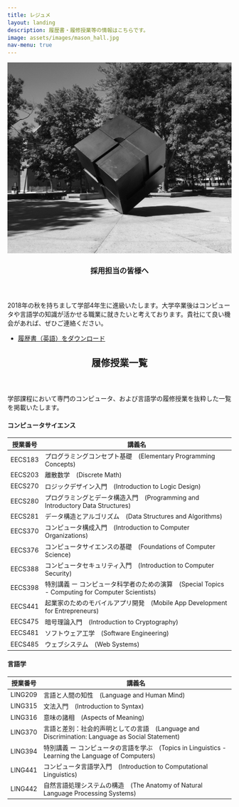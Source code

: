 ```yaml
---
title: レジュメ
layout: landing
description: 履歴書・履修授業等の情報はこちらです。
image: assets/images/mason_hall.jpg
nav-menu: true
---
```


<!-- Main -->
<div id="main">

<!-- Two -->
<section id="two" class="spotlights">
	<section>
		<a href="generic.html" class="image">
			<img src="../assets/images/cube_bw.jpg" alt="" data-position="center center" />
		</a>
		<div class="content">
			<div class="inner">
				<header class="major">
					<h3>採用担当の皆様へ</h3>
				</header>
				<p>2018年の秋を持ちまして学部4年生に進級いたします。大学卒業後はコンピュータや言語学の知識が活かせる職業に就きたいと考えております。貴社にて良い機会があれば、ぜひご連絡ください。</p>
				<ul class="actions">
					<li><a href="../assets/documents/Shuta_Suzuki_Resume.pdf" target="_blank" class="button">履歴書（英語）をダウンロード</a></li>
				</ul>
			</div>
		</div>
	</section>
</section>

<!-- Three -->
<section id="three">
	<div class="inner">
		<header class="major">
			<h2>履修授業一覧</h2>
		</header>
		<p>学部課程において専門のコンピュータ、および言語学の履修授業を抜粋した一覧を掲載いたします。</p>
        <h4>コンピュータサイエンス</h4>
        <div class="table-wrapper">
            <table>
                <thead>
                    <tr>
                        <th>授業番号</th>
                        <th>講義名</th>
                    </tr>
                </thead>
                <tbody>
                    <tr>
                        <td>EECS183</td>
                        <td>プログラミングコンセプト基礎　(Elementary Programming Concepts)</td>
                    </tr>
                    <tr>
                        <td>EECS203</td>
                        <td>離散数学　(Discrete Math)</td>
                    </tr>
                    <tr>
                        <td>EECS270</td>
                        <td>ロジックデザイン入門　(Introduction to Logic Design)</td>
                    </tr>
                    <tr>
                        <td>EECS280</td>
                        <td>プログラミングとデータ構造入門　(Programming and Introductory Data Structures)</td>
                    </tr>
                    <tr>
                        <td>EECS281</td>
                        <td>データ構造とアルゴリズム　(Data Structures and Algorithms)</td>
                    </tr>
                    <tr>
                        <td>EECS370</td>
                        <td>コンピュータ構成入門　(Introduction to Computer Organizations)</td>
                    </tr>
                    <tr>
                        <td>EECS376</td>
                        <td>コンピュータサイエンスの基礎　(Foundations of Computer Science)</td>
                    </tr>
                    <tr>
                        <td>EECS388</td>
                        <td>コンピュータセキュリティ入門　(Introduction to Computer Security)</td>
                    </tr>
                    <tr>
                        <td>EECS398</td>
                        <td>特別講義 ー コンピュータ科学者のための演算　(Special Topics - Computing for Computer Scientists)</td>
                    </tr>
                    <tr>
                        <td>EECS441</td>
                        <td>起業家のためのモバイルアプリ開発　(Mobile App Development for Entrepreneurs)</td>
                    </tr>
					<tr>
                        <td>EECS475</td>
                        <td>暗号理論入門　(Introduction to Cryptography)</td>
                    </tr>
					<tr>
                        <td>EECS481</td>
                        <td>ソフトウェア工学　(Software Engineering)</td>
                    </tr>
                    <tr>
                        <td>EECS485</td>
                        <td>ウェブシステム　(Web Systems)</td>
                    </tr>
                </tbody>
            </table>
        </div>
        <h4>言語学</h4>
        <div class="table-wrapper">
            <table>
                <thead>
                    <tr>
                        <th>授業番号</th>
                        <th>講義名</th>
                    </tr>
                </thead>
                <tbody>
                    <tr>
                        <td>LING209</td>
                        <td>言語と人間の知性　(Language and Human Mind)</td>
                    </tr>
                    <tr>
                        <td>LING315</td>
                        <td>文法入門　(Introduction to Syntax)</td>
                    </tr>
                    <tr>
                        <td>LING316</td>
                        <td>意味の諸相　(Aspects of Meaning)</td>
                    </tr>
                    <tr>
                        <td>LING370</td>
                        <td>言語と差別：社会的声明としての言語　(Language and Discrimination: Language as Social Statement)</td>
                    </tr>
                    <tr>
                        <td>LING394</td>
                        <td>特別講義 ー コンピュータの言語を学ぶ　(Topics in Linguistics - Learning the Language of Computers)</td>
                    </tr>
                    <tr>
                        <td>LING441</td>
                        <td>コンピュータ言語学入門　(Introduction to Computational Linguistics)</td>
                    </tr>
                    <tr>
                        <td>LING442</td>
                        <td>自然言語処理システムの構造　(The Anatomy of Natural Language Processing Systems)</td>
                    </tr>
                </tbody>
            </table>
        </div>
	</div>
</section>

</div>
